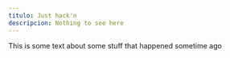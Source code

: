```yaml
---
titulo: Just hack'n
descripcion: Nothing to see here
---
```

 
This is some text about some stuff that happened sometime ago
